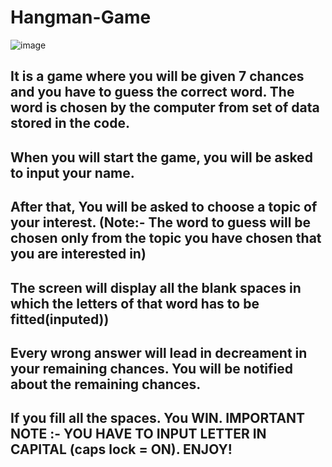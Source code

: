 # Hangman-Game
![image](https://user-images.githubusercontent.com/87492210/149612922-9dec6fa3-8df7-409c-8a6b-058ce3ab3b61.png)

## It is a game where you will be given 7 chances and you have to guess the correct word. The word is chosen by the computer from set of data stored in the code.
## When you will start the game, you will be asked to input your name.
## After that, You will be asked to choose a topic of your interest. (Note:- The word to guess will be chosen only from the topic you have chosen that you are interested in)
## The screen will display all the blank spaces in which the letters of that word has to be fitted(inputed))
## Every wrong answer will lead in decreament in your remaining chances. You will be notified about the remaining chances.
## If you fill all the spaces. You WIN. IMPORTANT NOTE :- YOU HAVE TO INPUT LETTER IN CAPITAL (caps lock = ON). ENJOY!
